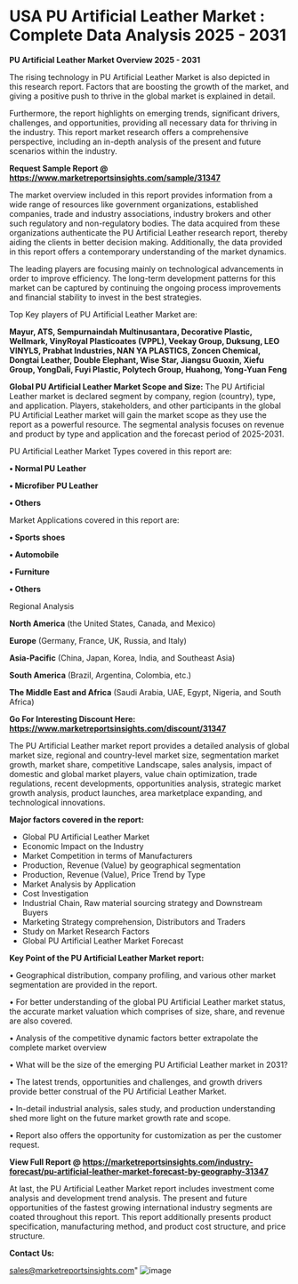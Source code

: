  # USA PU Artificial Leather Market : Complete Data Analysis 2025 - 2031

<Strong> PU Artificial Leather Market Overview 2025 - 2031</strong>

The rising technology in PU Artificial Leather Market is also depicted in this research report. Factors that are boosting the growth of the market, and giving a positive push to thrive in the global market is explained in detail.

Furthermore, the report highlights on emerging trends, significant drivers, challenges, and opportunities, providing all necessary data for thriving in the industry. This report market research offers a comprehensive perspective, including an in-depth analysis of the present and future scenarios within the industry.

<strong>Request Sample Report @ <a href=https://www.marketreportsinsights.com/sample/31347>https://www.marketreportsinsights.com/sample/31347</a></strong>

The market overview included in this report provides information from a wide range of resources like government organizations, established companies, trade and industry associations, industry brokers and other such regulatory and non-regulatory bodies. The data acquired from these organizations authenticate the PU Artificial Leather research report, thereby aiding the clients in better decision making. Additionally, the data provided in this report offers a contemporary understanding of the market dynamics.

The leading players are focusing mainly on technological advancements in order to improve efficiency. The long-term development patterns for this market can be captured by continuing the ongoing process improvements and financial stability to invest in the best strategies.

Top Key players of PU Artificial Leather Market are:

<strong>Mayur, ATS, Sempurnaindah Multinusantara, Decorative Plastic, Wellmark, VinyRoyal Plasticoates (VPPL), Veekay Group, Duksung, LEO VINYLS, Prabhat Industries, NAN YA PLASTICS, Zoncen Chemical, Dongtai Leather, Double Elephant, Wise Star, Jiangsu Guoxin, Xiefu Group, YongDali, Fuyi Plastic, Polytech Group, Huahong, Yong-Yuan Feng</strong>

<strong><b>Global PU Artificial Leather Market Scope and Size:</b></strong>
The PU Artificial Leather market is declared segment by company, region (country), type, and application. Players, stakeholders, and other participants in the global PU Artificial Leather market will gain the market scope as they use the report as a powerful resource. The segmental analysis focuses on revenue and product by type and application and the forecast period of 2025-2031.

PU Artificial Leather Market Types covered in this report are:

<strong>• Normal PU Leather

• Microfiber PU Leather

• Others</strong>

Market Applications covered in this report are:

<strong>• Sports shoes

• Automobile

• Furniture

• Others</strong> 

Regional Analysis

<strong>North America</strong> (the United States, Canada, and Mexico)

<strong>Europe</strong> (Germany, France, UK, Russia, and Italy)

<strong>Asia-Pacific</strong> (China, Japan, Korea, India, and Southeast Asia)

<strong>South America</strong> (Brazil, Argentina, Colombia, etc.)

<strong>The Middle East and Africa</strong> (Saudi Arabia, UAE, Egypt, Nigeria, and South Africa)

<strong>Go For Interesting Discount Here: <a href=https://www.marketreportsinsights.com/discount/31347>https://www.marketreportsinsights.com/discount/31347</a></strong>

The PU Artificial Leather market report provides a detailed analysis of global market size, regional and country-level market size, segmentation market growth, market share, competitive Landscape, sales analysis, impact of domestic and global market players, value chain optimization, trade regulations, recent developments, opportunities analysis, strategic market growth analysis, product launches, area marketplace expanding, and technological innovations.

<strong><b>Major factors covered in the report:</b></strong>
<ul>
  <li>Global PU Artificial Leather Market </li>
  <li>Economic Impact on the Industry</li>
  <li>Market Competition in terms of Manufacturers</li>
  <li>Production, Revenue (Value) by geographical segmentation</li>
  <li>Production, Revenue (Value), Price Trend by Type</li>
  <li>Market Analysis by Application</li>
  <li>Cost Investigation</li>
  <li>Industrial Chain, Raw material sourcing strategy and Downstream Buyers</li>
  <li>Marketing Strategy comprehension, Distributors and Traders</li>
  <li>Study on Market Research Factors</li>
  <li>Global PU Artificial Leather Market Forecast</li>
</ul>

<strong><b>Key Point of the PU Artificial Leather Market report:</b></strong>

• Geographical distribution, company profiling, and various other market segmentation are provided in the report.

• For better understanding of the global PU Artificial Leather market status, the accurate market valuation which comprises of size, share, and revenue are also covered.

• Analysis of the competitive dynamic factors better extrapolate the complete market overview

• What will be the size of the emerging PU Artificial Leather market in 2031?

• The latest trends, opportunities and challenges, and growth drivers provide better construal of the PU Artificial Leather Market.

• In-detail industrial analysis, sales study, and production understanding shed more light on the future market growth rate and scope.

• Report also offers the opportunity for customization as per the customer request.

<strong><b>View Full Report @ <a href=https://marketreportsinsights.com/industry-forecast/pu-artificial-leather-market-forecast-by-geography-31347>https://marketreportsinsights.com/industry-forecast/pu-artificial-leather-market-forecast-by-geography-31347</a></b></strong>


At last, the PU Artificial Leather Market report includes investment come analysis and development trend analysis. The present and future opportunities of the fastest growing international industry segments are coated throughout this report. This report additionally presents product specification, manufacturing method, and product cost structure, and price structure.

<strong>Contact Us:</strong>

sales@marketreportsinsights.com"
![image](https://github.com/user-attachments/assets/89449d33-a554-42c5-9705-e8595a173983)
